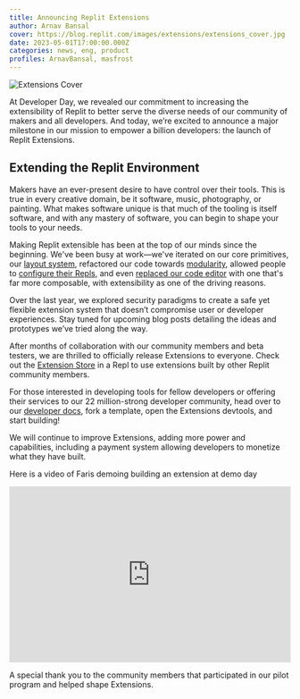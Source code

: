 ```yaml
---
title: Announcing Replit Extensions
author: Arnav Bansal
cover: https://blog.replit.com/images/extensions/extensions_cover.jpg
date: 2023-05-01T17:00:00.000Z
categories: news, eng, product
profiles: ArnavBansal, masfrost
---
```


![Extensions Cover](https://blog.replit.com/images/extensions/extensions_cover.jpg)

At Developer Day, we revealed our commitment to increasing the extensibility of Replit to better serve the diverse needs of our community of makers and all developers. And today, we’re excited to announce a major milestone in our mission to empower a billion developers: the launch of Replit Extensions.

## Extending the Replit Environment

Makers have an ever-present desire to have control over their tools. This is true in every creative domain, be it software, music, photography, or painting. What makes software unique is that much of the tooling is itself software, and with any mastery of software, you can begin to shape your tools to your needs. 

Making Replit extensible has been at the top of our minds since the beginning. We've been busy at work—we've iterated on our core primitives, our [layout system](https://blog.replit.com/splits), refactored our code towards [modularity](https://blog.replit.com/ide), allowed people to [configure their Repls](https://docs.replit.com/programming-ide/configuring-repl), and even [replaced our code editor](https://blog.replit.com/codemirror) with one that's far more composable, with extensibility as one of the driving reasons.

Over the last year, we explored security paradigms to create a safe yet flexible extension system that doesn’t compromise user or developer experiences. Stay tuned for upcoming blog posts detailing the ideas and prototypes we’ve tried along the way.

After months of collaboration with our community members and beta testers, we are thrilled to officially release Extensions to everyone. Check out the [Extension Store](https://docs.replit.com/extension/store) in a Repl to use extensions built by other Replit community members.

For those interested in developing tools for fellow developers or offering their services to our 22 million-strong developer community, head over to our [developer docs](https://docs.replit.com/extensions), fork a template, open the Extensions devtools, and start building!

We will continue to improve Extensions, adding more power and capabilities, including a payment system allowing developers to monetize what they have built.


Here is a video of Faris demoing building an extension at demo day
<iframe width="560" height="315" style="width:100%;" src="https://www.youtube.com/embed/9_5m9smFo6s" title="YouTube video player" frameborder="0" allow="accelerometer; autoplay; clipboard-write; encrypted-media; gyroscope; picture-in-picture; web-share" allowfullscreen></iframe>

A special thank you to the community members that participated in our pilot program and helped shape  Extensions.
